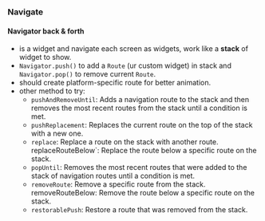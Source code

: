 ### Navigate

#### Navigator back & forth

- is a widget and navigate each screen as widgets, work like a **stack** of widget to show.
- `Navigator.push()` to add a `Route` (ur custom widget) in stack and `Navigator.pop()` to remove current `Route`.
- should create platform-specific route for better animation.
- other method to try:
  - `pushAndRemoveUntil`: Adds a navigation route to the stack and then removes the most recent routes from the stack until a condition is met.
  - `pushReplacement`: Replaces the current route on the top of the stack with a new one.
  - `replace`: Replace a route on the stack with another route.
    ` `replaceRouteBelow`: Replace the route below a specific route on the stack.
  - `popUntil`: Removes the most recent routes that were added to the stack of navigation routes until a condition is met.
  - `removeRoute`: Remove a specific route from the stack.
    removeRouteBelow: Remove the route below a specific route on the stack.
  - `restorablePush`: Restore a route that was removed from the stack.
